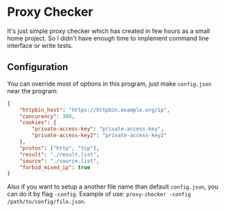 # Proxy Checker
It's just simple proxy checker which has created in few hours as a small home project.
So I didn't have enough time to implement command line interface or write tests.

## Configuration
You can override most of options in this program, just make `config.json` near the program:
```json
{
    "httpbin_host": "https://httpbin.example.org/ip",
    "concurency": 300,
    "cookies": {
        "private-access-key": "private-access-key",
        "private-access-key2": "private-access-key2"
    },
    "protos": ["http", "tcp"],
    "result": "./result.list",
    "source": "./source.list",
    "forbid_mixed_ip": true
}
```

Also if you want to setup a another file name than default `config.json`, you can do it by flag `-config`. Example of use: `proxy-checker -config /path/to/config/file.json`.
